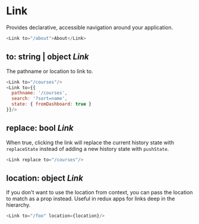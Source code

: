 # Link

Provides declarative, accessible navigation around your application.

```js
<Link to="/about">About</Link>
```

## to: string | object _Link_

The pathname or location to link to.

```js
<Link to="/courses"/>
<Link to={{
  pathname: '/courses',
  search: '?sort=name',
  state: { fromDashboard: true }
}}/>
```

## replace: bool _Link_

When true, clicking the link will replace the current history state with `replaceState` instead of adding a new history state with `pushState`.

```js
<Link replace to="/courses"/>
```

## location: object _Link_

If you don't want to use the location from context, you can pass the location to match as a prop instead. Useful in redux apps for links deep in the hierarchy.

```js
<Link to="/foo" location={location}/>
```
